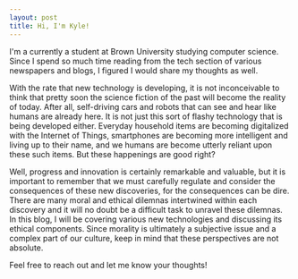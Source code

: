 ```yaml
---
layout: post
title: Hi, I'm Kyle!
---
```

I'm a currently a student at Brown University studying computer science. Since I spend so much time reading from the tech section of various newspapers and blogs, I figured I would share my thoughts as well.

<!--more-->

With the rate that new technology is developing, it is not inconceivable to think that pretty soon the science fiction of the past will become the reality of today. After all, self-driving cars and robots that can see and hear like humans are already here. It is not just this sort of flashy technology that is being developed either. Everyday household items are becoming digitalized with the Internet of Things, smartphones are becoming more intelligent and living up to their name, and we humans are become utterly reliant upon these such items. But these happenings are good right?

Well, progress and innovation is certainly remarkable and valuable, but it is important to remember that we must carefully regulate and consider the consequences of these new discoveries, for the consequences can be dire. There are many moral and ethical dilemnas intertwined within each discovery and it will no doubt be a difficult task to unravel these dilemnas. In this blog, I will be covering various new technologies and discussing its ethical components. Since morality is ultimately a subjective issue and a complex part of our culture, keep in mind that these perspectives are not absolute.

Feel free to reach out and let me know your thoughts!
